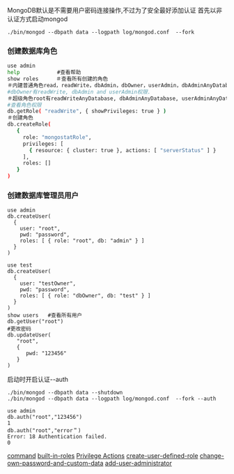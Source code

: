 MongoDB默认是不需要用户密码连接操作,不过为了安全最好添加认证
首先以非认证方式启动mongod
```
./bin/mongod --dbpath data --logpath log/mongod.conf  --fork
```
### 创建数据库角色
```bash
use admin
help  　　　　　　#查看帮助
show roles    　＃查看所有创建的角色
＃内建普通角色read，readWrite，dbAdmin，dbOwner，userAdmin，dbAdminAnyDatabase，clusterAdmin等．
#dbOwner有readWrite, dbAdmin and userAdmin权限.
＃超级角色root有readWriteAnyDatabase, dbAdminAnyDatabase, userAdminAnyDatabase and clusterAdmin权限
#查看角色权限
db.getRole( "readWrite", { showPrivileges: true } )
＃创建角色
db.createRole(
   {
     role: "mongostatRole",
     privileges: [
       { resource: { cluster: true }, actions: [ "serverStatus" ] }
     ],
     roles: []
   }
)
```

### 创建数据库管理员用户
```
use admin
db.createUser(
  {
    user: "root",
    pwd: "password",
    roles: [ { role: "root", db: "admin" } ]
  }
)

use test
db.createUser(
  {
    user: "testOwner",
    pwd: "password",
    roles: [ { role: "dbOwner", db: "test" } ]
  }
)
show users   #查看所有用户
db.getUser("root")
#更改密码
db.updateUser(
   "root",
   {
      pwd: "123456"
   }
)
```
启动时开启认证--auth
```
./bin/mongod --dbpath data --shutdown
./bin/mongod --dbpath data --logpath log/mongod.conf  --fork --auth
```
```
use admin
db.auth("root","123456")
1
db.auth("root","error＂)
Error: 18 Authentication failed.
0
```
[command](https://docs.mongodb.org/manual/reference/command/#role-management-commands)
[built-in-roles](https://docs.mongodb.org/manual/reference/built-in-roles/#read)
[Privilege Actions](https://docs.mongodb.org/manual/reference/privilege-actions/#authr.createUser)
[create-user-defined-role](https://docs.mongodb.org/manual/tutorial/manage-users-and-roles/#create-user-defined-role)
[change-own-password-and-custom-data](https://docs.mongodb.org/manual/tutorial/change-own-password-and-custom-data/)
[add-user-administrator](https://docs.mongodb.org/manual/tutorial/add-user-administrator/)
